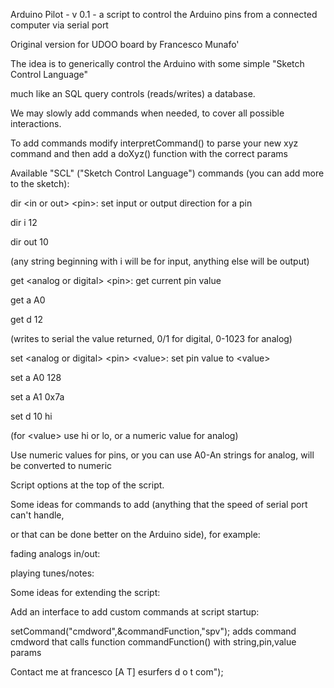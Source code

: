 Arduino Pilot - v 0.1 - a script to control the Arduino pins from a connected computer via serial port


Original version for UDOO board by Francesco Munafo'


The idea is to generically control the Arduino with some simple "Sketch Control Language"

much like an SQL query controls (reads/writes) a database.

We may slowly add commands when needed, to cover all possible interactions.


To add commands modify interpretCommand() to parse your new xyz command and then add a doXyz() function with the correct params




Available "SCL" ("Sketch Control Language") commands (you can add more to the sketch):


dir &lt;in or out> &lt;pin>: set input or output direction for a pin

dir i 12

dir out 10

(any string beginning with i will be for input, anything else will be output)



get &lt;analog or digital> &lt;pin>: get current pin value

get a A0

get d 12

(writes to serial the value returned, 0/1 for digital, 0-1023 for analog)



set &lt;analog or digital> &lt;pin> &lt;value>: set pin value to &lt;value>

set a A0 128

set a A1 0x7a

set d 10 hi

(for &lt;value> use hi or lo, or a numeric value for analog)


Use numeric values for pins, or you can use A0-An strings for analog, will be converted to numeric


Script options at the top of the script.


Some ideas for commands to add (anything that the speed of serial port can't handle,

or that can be done better on the Arduino side), for example:

fading analogs in/out:

playing tunes/notes:



Some ideas for extending the script:

Add an interface to add custom commands at script startup:

setCommand("cmdword",&commandFunction,"spv");  adds command cmdword that calls function commandFunction() with string,pin,value params


Contact me at francesco [A T] esurfers d o t com");



